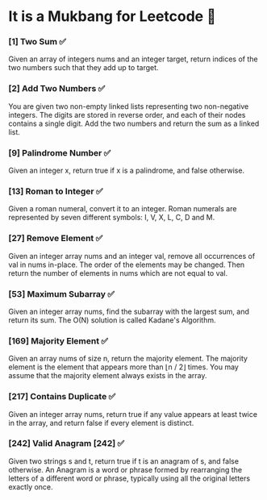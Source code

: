 # It is a Mukbang for Leetcode 🍲

### **[1] Two Sum** ✅
Given an array of integers nums and an integer target, return indices of the two numbers such that they add up to target.

### **[2] Add Two Numbers** ✅
You are given two non-empty linked lists representing two non-negative integers. The digits are stored in reverse order, and each of their nodes contains a single digit. Add the two numbers and return the sum as a linked list.

### **[9] Palindrome Number** ✅
Given an integer x, return true if x is a palindrome, and false otherwise.

### **[13] Roman to Integer** ✅
Given a roman numeral, convert it to an integer. Roman numerals are represented by seven different symbols: I, V, X, L, C, D and M.

### **[27] Remove Element** ✅
Given an integer array nums and an integer val, remove all occurrences of val in nums in-place. The order of the elements may be changed. Then return the number of elements in nums which are not equal to val.

### **[53] Maximum Subarray** ✅
Given an integer array nums, find the subarray with the largest sum, and return its sum. The O(N) solution is called Kadane's Algorithm.

### **[169] Majority Element** ✅
Given an array nums of size n, return the majority element. The majority element is the element that appears more than ⌊n / 2⌋ times. You may assume that the majority element always exists in the array.

### **[217] Contains Duplicate** ✅
Given an integer array nums, return true if any value appears at least twice in the array, and return false if every element is distinct.

### **[242] Valid Anagram [242]** ✅
Given two strings s and t, return true if t is an anagram of s, and false otherwise. An Anagram is a word or phrase formed by rearranging the letters of a different word or phrase, typically using all the original letters exactly once.

